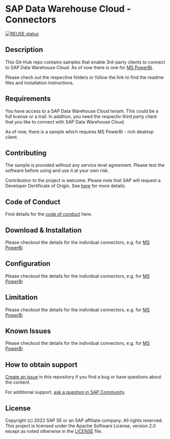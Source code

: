 # SAP Data Warehouse Cloud - Connectors

<!---
SPDX-License-Identifier: Apache-2.0
SPDX-FileCopyrightText: 2022 SAP SE or an SAP affiliate company and sap-data-warehouse-cloud contributors
--->
[![REUSE status](https://api.reuse.software/badge/github.com/SAP-samples/data-warehouse-cloud-connectors)](https://api.reuse.software/info/github.com/SAP-samples/data-warehouse-cloud-connectors)
## Description
This Git-Hub repo contains samples that enable 3rd-party clients to connect to SAP Data Warehouse Cloud. As of now there is one for [MS PowerBi](https://github.com/SAP-samples/sap-data-warehouse-cloud---connectors/blob/main/power-bi/README.md).

Please check out the respective folders or follow the link to find the readme files and installation instructions.

## Requirements
You have access to a SAP Data Warehouse Cloud tenant. This could be a full license or a trail. In addition, you need the respectiv third party client that you like to connect with SAP Data Warehouse Cloud.

As of now, there is a sample which requires MS PowerBi - rich desktop client.
## Contributing
The sample is provided without any service level agreement. Please test the software before using and use it at your own risk.

Contribution to the project is welcome. Please note that SAP will request a Developer Dertificate of Origin. See [here](https://github.com/SAP-samples/sap-data-warehouse-cloud---connectors/blob/main/CONTRIBUTING.md) for more details. 

## Code of Conduct
Find details for the [code of conduct](https://github.com/SAP-samples/data-warehouse-cloud-connectors/blob/main/CODE_OF_CONDUCT.md) here.
## Download & Installation
Please checkout the details for the individual connectors, e.g. for [MS PowerBi](https://github.com/SAP-samples/sap-data-warehouse-cloud---connectors/blob/main/power-bi/README.md)
## Configuration
Please checkout the details for the individual connectors, e.g. for [MS PowerBi](https://github.com/SAP-samples/sap-data-warehouse-cloud---connectors/blob/main/power-bi/README.md)
## Limitation
Please checkout the details for the individual connectors, e.g. for [MS PowerBi](https://github.com/SAP-samples/sap-data-warehouse-cloud---connectors/blob/main/power-bi/README.md)
## Known Issues
Please checkout the details for the individual connectors, e.g. for [MS PowerBi](https://github.com/SAP-samples/sap-data-warehouse-cloud---connectors/blob/main/power-bi/README.md)
## How to obtain support
[Create an issue](https://github.com/SAP-samples/sap-data-warehouse-cloud---connectors/issues) in this repository if you find a bug or have questions about the content.
 
For additional support, [ask a question in SAP Community](https://answers.sap.com/questions/ask.html).

## License
Copyright (c) 2022 SAP SE or an SAP affiliate company. All rights reserved. This project is licensed under the Apache Software License, version 2.0 except as noted otherwise in the [LICENSE](LICENSES/Apache-2.0.txt) file.
